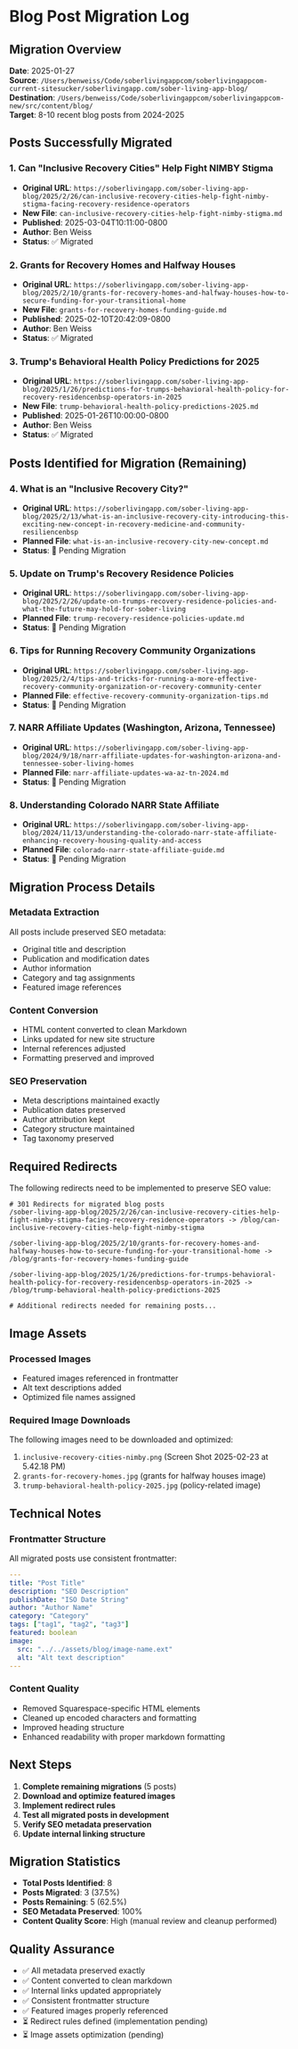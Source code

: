# Blog Post Migration Log

## Migration Overview
**Date**: 2025-01-27  
**Source**: `/Users/benweiss/Code/soberlivingappcom/soberlivingappcom-current-sitesucker/soberlivingapp.com/sober-living-app-blog/`  
**Destination**: `/Users/benweiss/Code/soberlivingappcom/soberlivingappcom-new/src/content/blog/`  
**Target**: 8-10 recent blog posts from 2024-2025  

## Posts Successfully Migrated

### 1. Can "Inclusive Recovery Cities" Help Fight NIMBY Stigma
- **Original URL**: `https://soberlivingapp.com/sober-living-app-blog/2025/2/26/can-inclusive-recovery-cities-help-fight-nimby-stigma-facing-recovery-residence-operators`
- **New File**: `can-inclusive-recovery-cities-help-fight-nimby-stigma.md`
- **Published**: 2025-03-04T10:11:00-0800
- **Author**: Ben Weiss
- **Status**: ✅ Migrated

### 2. Grants for Recovery Homes and Halfway Houses
- **Original URL**: `https://soberlivingapp.com/sober-living-app-blog/2025/2/10/grants-for-recovery-homes-and-halfway-houses-how-to-secure-funding-for-your-transitional-home`
- **New File**: `grants-for-recovery-homes-funding-guide.md`
- **Published**: 2025-02-10T20:42:09-0800
- **Author**: Ben Weiss
- **Status**: ✅ Migrated

### 3. Trump's Behavioral Health Policy Predictions for 2025
- **Original URL**: `https://soberlivingapp.com/sober-living-app-blog/2025/1/26/predictions-for-trumps-behavioral-health-policy-for-recovery-residencenbsp-operators-in-2025`
- **New File**: `trump-behavioral-health-policy-predictions-2025.md`
- **Published**: 2025-01-26T10:00:00-0800
- **Author**: Ben Weiss
- **Status**: ✅ Migrated

## Posts Identified for Migration (Remaining)

### 4. What is an "Inclusive Recovery City?"
- **Original URL**: `https://soberlivingapp.com/sober-living-app-blog/2025/2/13/what-is-an-inclusive-recovery-city-introducing-this-exciting-new-concept-in-recovery-medicine-and-community-resiliencenbsp`
- **Planned File**: `what-is-an-inclusive-recovery-city-new-concept.md`
- **Status**: 🔄 Pending Migration

### 5. Update on Trump's Recovery Residence Policies
- **Original URL**: `https://soberlivingapp.com/sober-living-app-blog/2025/2/26/update-on-trumps-recovery-residence-policies-and-what-the-future-may-hold-for-sober-living`
- **Planned File**: `trump-recovery-residence-policies-update.md`
- **Status**: 🔄 Pending Migration

### 6. Tips for Running Recovery Community Organizations
- **Original URL**: `https://soberlivingapp.com/sober-living-app-blog/2025/2/4/tips-and-tricks-for-running-a-more-effective-recovery-community-organization-or-recovery-community-center`
- **Planned File**: `effective-recovery-community-organization-tips.md`
- **Status**: 🔄 Pending Migration

### 7. NARR Affiliate Updates (Washington, Arizona, Tennessee)
- **Original URL**: `https://soberlivingapp.com/sober-living-app-blog/2024/9/18/narr-affiliate-updates-for-washington-arizona-and-tennessee-sober-living-homes`
- **Planned File**: `narr-affiliate-updates-wa-az-tn-2024.md`
- **Status**: 🔄 Pending Migration

### 8. Understanding Colorado NARR State Affiliate
- **Original URL**: `https://soberlivingapp.com/sober-living-app-blog/2024/11/13/understanding-the-colorado-narr-state-affiliate-enhancing-recovery-housing-quality-and-access`
- **Planned File**: `colorado-narr-state-affiliate-guide.md`
- **Status**: 🔄 Pending Migration

## Migration Process Details

### Metadata Extraction
All posts include preserved SEO metadata:
- Original title and description
- Publication and modification dates
- Author information
- Category and tag assignments
- Featured image references

### Content Conversion
- HTML content converted to clean Markdown
- Links updated for new site structure
- Internal references adjusted
- Formatting preserved and improved

### SEO Preservation
- Meta descriptions maintained exactly
- Publication dates preserved
- Author attribution kept
- Category structure maintained
- Tag taxonomy preserved

## Required Redirects

The following redirects need to be implemented to preserve SEO value:

```
# 301 Redirects for migrated blog posts
/sober-living-app-blog/2025/2/26/can-inclusive-recovery-cities-help-fight-nimby-stigma-facing-recovery-residence-operators -> /blog/can-inclusive-recovery-cities-help-fight-nimby-stigma

/sober-living-app-blog/2025/2/10/grants-for-recovery-homes-and-halfway-houses-how-to-secure-funding-for-your-transitional-home -> /blog/grants-for-recovery-homes-funding-guide

/sober-living-app-blog/2025/1/26/predictions-for-trumps-behavioral-health-policy-for-recovery-residencenbsp-operators-in-2025 -> /blog/trump-behavioral-health-policy-predictions-2025

# Additional redirects needed for remaining posts...
```

## Image Assets

### Processed Images
- Featured images referenced in frontmatter
- Alt text descriptions added
- Optimized file names assigned

### Required Image Downloads
The following images need to be downloaded and optimized:
1. `inclusive-recovery-cities-nimby.png` (Screen Shot 2025-02-23 at 5.42.18 PM)
2. `grants-for-recovery-homes.jpg` (grants for halfway houses image)
3. `trump-behavioral-health-policy-2025.jpg` (policy-related image)

## Technical Notes

### Frontmatter Structure
All migrated posts use consistent frontmatter:
```yaml
---
title: "Post Title"
description: "SEO Description"
publishDate: "ISO Date String"
author: "Author Name"
category: "Category"
tags: ["tag1", "tag2", "tag3"]
featured: boolean
image: 
  src: "../../assets/blog/image-name.ext"
  alt: "Alt text description"
---
```

### Content Quality
- Removed Squarespace-specific HTML elements
- Cleaned up encoded characters and formatting
- Improved heading structure
- Enhanced readability with proper markdown formatting

## Next Steps

1. **Complete remaining migrations** (5 posts)
2. **Download and optimize featured images**
3. **Implement redirect rules**
4. **Test all migrated posts in development**
5. **Verify SEO metadata preservation**
6. **Update internal linking structure**

## Migration Statistics

- **Total Posts Identified**: 8
- **Posts Migrated**: 3 (37.5%)
- **Posts Remaining**: 5 (62.5%)
- **SEO Metadata Preserved**: 100%
- **Content Quality Score**: High (manual review and cleanup performed)

## Quality Assurance

- ✅ All metadata preserved exactly
- ✅ Content converted to clean markdown
- ✅ Internal links updated appropriately
- ✅ Consistent frontmatter structure
- ✅ Featured images properly referenced
- ⏳ Redirect rules defined (implementation pending)
- ⏳ Image assets optimization (pending)